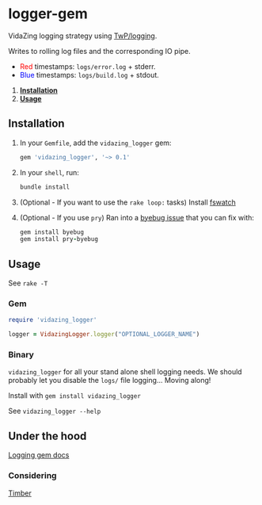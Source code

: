 # logger-gem
VidaZing logging strategy using [TwP/logging](https://github.com/TwP/logging).

Writes to rolling log files and the corresponding IO pipe.

* <span style="color:red">Red</span> timestamps: `logs/error.log` + stderr.
* <span style="color:blue">Blue</span> timestamps: `logs/build.log` + stdout.

1. [**Installation**](#installation)
2. [**Usage**](#usage)

## Installation

1. In your `Gemfile`, add the `vidazing_logger` gem:

    ```ruby
    gem 'vidazing_logger', '~> 0.1'
    ```

2. In your `shell`, run:

    ```ruby
    bundle install
    ```

3. (Optional - If you want to use the `rake loop:` tasks) Install [fswatch](https://github.com/emcrisostomo/fswatch)

4. (Optional - If you use `pry`) Ran into a [byebug issue](https://github.com/deivid-rodriguez/byebug/issues/440) that you can fix with:

    ```ruby
    gem install byebug
    gem install pry-byebug
    ```

## Usage
See `rake -T`

### Gem
```ruby
require 'vidazing_logger'

logger = VidazingLogger.logger("OPTIONAL_LOGGER_NAME")
```

### Binary

`vidazing_logger` for all your stand alone shell logging needs. We should probably let you disable the `logs/` file logging... Moving along!

Install with `gem install vidazing_logger`

See `vidazing_logger --help`

## Under the hood

[Logging gem docs](https://www.rubydoc.info/gems/logging/toplevel)

### Considering

[Timber](https://github.com/timberio/timber-ruby)
